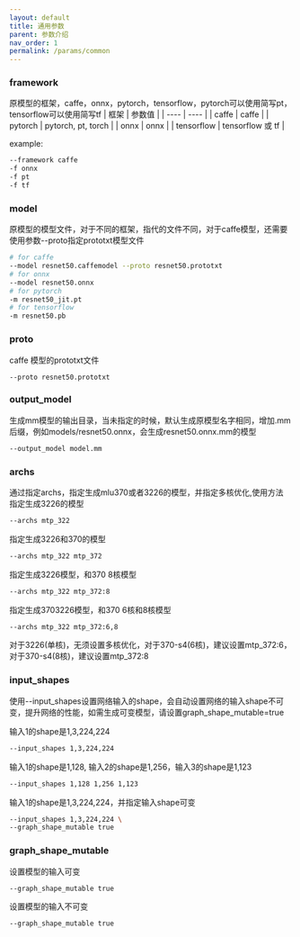 ```yaml
---
layout: default
title: 通用参数
parent: 参数介绍
nav_order: 1
permalink: /params/common
---
```


### framework
原模型的框架，caffe，onnx，pytorch，tensorflow，pytorch可以使用简写pt，tensorflow可以使用简写tf
| 框架       | 参数值  |
| ----       | ---- |
| caffe      | caffe |
| pytorch    | pytorch, pt, torch |
| onnx       | onnx |
| tensorflow | tensorflow 或 tf |

example:
```bash
--framework caffe
-f onnx
-f pt
-f tf
```

### model
原模型的模型文件，对于不同的框架，指代的文件不同，对于caffe模型，还需要使用参数--proto指定prototxt模型文件
```bash
# for caffe
--model resnet50.caffemodel --proto resnet50.prototxt
# for onnx
--model resnet50.onnx
# for pytorch
-m resnet50_jit.pt
# for tensorflow
-m resnet50.pb
```

### proto 
caffe 模型的prototxt文件
```
--proto resnet50.prototxt
```

### output_model
生成mm模型的输出目录，当未指定的时候，默认生成原模型名字相同，增加.mm后缀，例如models/resnet50.onnx，会生成resnet50.onnx.mm的模型
```bash
--output_model model.mm
```

### archs
通过指定archs，指定生成mlu370或者3226的模型，并指定多核优化,使用方法     
指定生成3226的模型
```bash
--archs mtp_322
```

指定生成3226和370的模型
```bash
--archs mtp_322 mtp_372
```

指定生成3226模型，和370 8核模型
```bash
--archs mtp_322 mtp_372:8
```

指定生成3703226模型，和370 6核和8核模型
```bash
--archs mtp_322 mtp_372:6,8
```
对于3226(单核)，无须设置多核优化，对于370-s4(6核)，建议设置mtp_372:6，对于370-s4(8核)，建议设置mtp_372:8

### input_shapes
使用--input_shapes设置网络输入的shape，会自动设置网络的输入shape不可变，提升网络的性能，如需生成可变模型，请设置graph_shape_mutable=true    

输入1的shape是1,3,224,224
```bash
--input_shapes 1,3,224,224
```

输入1的shape是1,128, 输入2的shape是1,256，输入3的shape是1,123
```bash
--input_shapes 1,128 1,256 1,123
```

输入1的shape是1,3,224,224，并指定输入shape可变
```bash
--input_shapes 1,3,224,224 \
--graph_shape_mutable true
```

### graph_shape_mutable
设置模型的输入可变
```bash
--graph_shape_mutable true
```
设置模型的输入不可变
```bash
--graph_shape_mutable true
```

